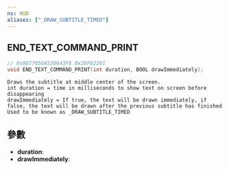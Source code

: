 ```yaml
---
ns: HUD
aliases: ["_DRAW_SUBTITLE_TIMED"]
---
```

## END_TEXT_COMMAND_PRINT

```c
// 0x9D77056A530643F6 0x38F82261
void END_TEXT_COMMAND_PRINT(int duration, BOOL drawImmediately);
```

```
Draws the subtitle at middle center of the screen.  
int duration = time in milliseconds to show text on screen before disappearing  
drawImmediately = If true, the text will be drawn immediately, if false, the text will be drawn after the previous subtitle has finished  
Used to be known as _DRAW_SUBTITLE_TIMED  
```

## 參數
* **duration**: 
* **drawImmediately**: 

